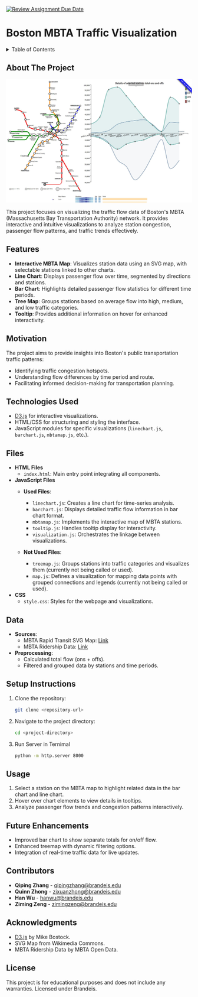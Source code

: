 [![Review Assignment Due Date](https://classroom.github.com/assets/deadline-readme-button-22041afd0340ce965d47ae6ef1cefeee28c7c493a6346c4f15d667ab976d596c.svg)](https://classroom.github.com/a/h8SwtrsU)
# Boston MBTA Traffic Visualization


<!-- TABLE OF CONTENTS -->
<details>
  <summary>Table of Contents</summary>
  <ol>
    <li>
      <a href="#about-the-project">About The Project</a>
    </li>
    <li><a href="#features">Features</a></li>
    <li><a href="#motivation">Motivation</a></li>
    <li><a href="#technologies-used">Technologies Used</a></li>
    <li><a href="#files">Files</a></li>
    <li><a href="#data">Data</a></li>
    <li><a href="#setup-instructions">Setup Instructions</a></li>
    <li><a href="#usage">Usage</a></li>
    <li><a href="#future-enhancements">Future Enhancements</a></li>
    <li><a href="#contributors">Contributors</a></li>
    <li><a href="#acknowledgments">Acknowledgments</a></li>
    <li><a href="#license">License</a></li>
  </ol>
</details>


## About The Project

[![Project Screenshot](images/screenshoot.JPG)](images/screenshoot.JPG)

This project focuses on visualizing the traffic flow data of Boston's MBTA (Massachusetts Bay Transportation Authority) network. It provides interactive and intuitive visualizations to analyze station congestion, passenger flow patterns, and traffic trends effectively.

## Features
- **Interactive MBTA Map**: Visualizes station data using an SVG map, with selectable stations linked to other charts.
- **Line Chart**: Displays passenger flow over time, segmented by directions and stations.
- **Bar Chart**: Highlights detailed passenger flow statistics for different time periods.
- **Tree Map**: Groups stations based on average flow into high, medium, and low traffic categories.
- **Tooltip**: Provides additional information on hover for enhanced interactivity.

## Motivation
The project aims to provide insights into Boston's public transportation traffic patterns:
- Identifying traffic congestion hotspots.
- Understanding flow differences by time period and route.
- Facilitating informed decision-making for transportation planning.

## Technologies Used
- [D3.js](https://d3js.org/) for interactive visualizations.
- HTML/CSS for structuring and styling the interface.
- JavaScript modules for specific visualizations (`linechart.js`, `barchart.js`, `mbtamap.js`, etc.).

## Files
- **HTML Files**
  - `index.html`: Main entry point integrating all components.
- **JavaScript Files**
  - **Used Files**:
    - `linechart.js`: Creates a line chart for time-series analysis.
    - `barchart.js`: Displays detailed traffic flow information in bar chart format.
    - `mbtamap.js`: Implements the interactive map of MBTA stations.
    - `tooltip.js`: Handles tooltip display for interactivity.
    - `visualization.js`: Orchestrates the linkage between visualizations.

  - **Not Used Files**:
    - `treemap.js`: Groups stations into traffic categories and visualizes them (currently not being called or used).
    - `map.js`: Defines a visualization for mapping data points with grouped connections and legends (currently not being called or used).
- **CSS**
  - `style.css`: Styles for the webpage and visualizations.

## Data
- **Sources**:
  - MBTA Rapid Transit SVG Map: [Link](https://commons.wikimedia.org/wiki/File:MBTA_Rapid_Transit.svg)
  - MBTA Ridership Data: [Link](https://mbta-massdot.opendata.arcgis.com/datasets/80a379ebaa374cfd836ca4d3880ceda4_0/explore)
- **Preprocessing**:
  - Calculated total flow (ons + offs).
  - Filtered and grouped data by stations and time periods.

## Setup Instructions
1. Clone the repository:
   ```bash
   git clone <repository-url>

2. Navigate to the project directory:
    ```bash
    cd <project-directory>

3. Run Server in Ternimal 
    ```bash
    python -m http.server 8000


## Usage
1. Select a station on the MBTA map to highlight related data in the bar chart and line chart.
2. Hover over chart elements to view details in tooltips.
3. Analyze passenger flow trends and congestion patterns interactively.

## Future Enhancements
- Improved bar chart to show separate totals for on/off flow.
- Enhanced treemap with dynamic filtering options.
- Integration of real-time traffic data for live updates.

## Contributors
- **Qiping Zhang** - [qipingzhang@brandeis.edu](mailto:qipingzhang@brandeis.edu)
- **Quinn Zhong** - [zixuanzhong@brandeis.edu](mailto:zixuanzhong@brandeis.edu)
- **Han Wu** - [hanwu@brandeis.edu](mailto:hanwu@brandeis.edu)
- **Ziming Zeng** - [zimingzeng@brandeis.edu](mailto:zimingzeng@brandeis.edu)


## Acknowledgments
- [D3.js](https://d3js.org/) by Mike Bostock.
- SVG Map from Wikimedia Commons.
- MBTA Ridership Data by MBTA Open Data.

## License
This project is for educational purposes and does not include any warranties. Licensed under Brandeis.
